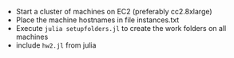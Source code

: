 - Start a cluster of machines on EC2 (preferably cc2.8xlarge)
- Place the machine hostnames in file instances.txt
- Execute `julia setupfolders.jl` to create the work folders on all machines
- include `hw2.jl` from julia
